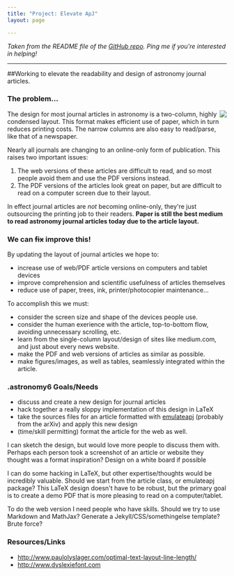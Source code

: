 ```yaml
---
title: "Project: Elevate ApJ"
layout: page

---
```


*Taken from the README file of the [GitHub repo](https://github.com/jradavenport/elevate-apj). Ping me if you're interested in helping!*
_ _ _

##Working to elevate the readability and design of astronomy journal articles.


### The problem...

<img align="right" src="{{ site.url }}/assets/old.png">
The design for most journal articles in astronomy is a two-column, highly condensed layout. This format makes efficient use of paper, which in turn reduces printing costs. The narrow columns are also easy to read/parse, like that of a newspaper. 

Nearly all journals are changing to an online-only form of publication. This raises two important issues:

1. The web versions of these articles are difficult to read, and so most people avoid them and use the PDF versions instead.
2. The PDF versions of the articles look great on paper, but are difficult to read on a computer screen due to their layout.

In effect journal articles are *not* becoming online-only, they're just outsourcing the printing job to their readers. **Paper is still the best medium to read astronomy journal articles today due to the article layout.**

### We can ~~fix~~ improve this!

By updating the layout of journal articles we hope to:

- increase use of web/PDF article versions on computers and tablet devices
- improve comprehension and scientific usefulness of articles themselves
- reduce use of paper, trees, ink, printer/photocopier maintenance...


To accomplish this we must:

- consider the screen size and shape of the devices people use.
- consider the human exerience with the article, top-to-bottom flow, avoiding unnecessary scrolling, etc.
- learn from the single-column layout/design of sites like medium.com, and just about every news website.
- make the PDF and web versions of articles as similar as possible.
- make figures/images, as well as tables, seamlessly integrated within the article.

### .astronomy6 Goals/Needs
- discuss and create a new design for journal articles
- hack together a really sloppy implementation of this design in LaTeX
- take the sources files for an article formatted with [emulateapj](http://hea-www.harvard.edu/~alexey/emulateapj/) (probably from the arXiv) and apply this new design
- (time/skill permitting) format the article for the web as well. 

I can sketch the design, but would love more people to discuss them with. Perhaps each person took a screenshot of an article or website they thought was a format inspiration? Design on a white board if possible

I can do some hacking in LaTeX, but other expertise/thoughts would be incredibly valuable. Should we start from the article class, or emulateapj package? This LaTeX design doesn't have to be robust, but the primary goal is to create a demo PDF that is more pleasing to read on a computer/tablet.

To do the web version I need people who have skills. Should we try to use Markdown and MathJax? Generate a Jekyll/CSS/somethingelse template? Brute force?


### Resources/Links
- http://www.paulolyslager.com/optimal-text-layout-line-length/
- http://www.dyslexiefont.com